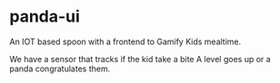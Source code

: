 # panda-ui

An IOT based spoon with a frontend to Gamify Kids mealtime.

We have a sensor that tracks if the kid take a bite A level goes up or a panda congratulates them.
